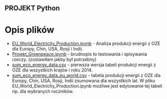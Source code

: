 ## PROJEKT Python

# Opis plików
* [EU_World_Electricity_Production.ipynb](https://github.com/infoshareacademy/jdszr13-python_dynamites/blob/Gabi/Projekt%20Python%20GreenPeace/EU_World_Electricity_Production.ipynb) - Analiza produkcji energii z OZE dla Europy, Chin, USA, Rosji i Indii. 
* [Projekt_Greenpeace.ipynb](https://github.com/infoshareacademy/jdszr13-python_dynamites/blob/Gabi/Projekt%20Python%20GreenPeace/Projekt_Greenpeace.ipynb) - brudnopis to testowania i spisywania rzeczy. (zostawiłam jakby był potrzebny)
* [sum_eco_energy_data.csv](https://github.com/infoshareacademy/jdszr13-python_dynamites/blob/Gabi/Projekt%20Python%20GreenPeace/sum_eco_energy_data.csv) - pierwsza wersja tabeli produkcji energii z OZE dla wszystkich krajów i roku 2014.
* [sum_eco_energy_data_eu_world.csv](https://github.com/infoshareacademy/jdszr13-python_dynamites/blob/Gabi/Projekt%20Python%20GreenPeace/sum_eco_energy_data_eu_world.csv) - tabela produkcji energii z OZE dla Europy, Chin, USA, Rosji, Indii zsumowana dla wszystkich lat. W pliku EU_World_Electricity_Production.ipynb możliwe jest edytowanie tej tabeli np. dla wybranych roczników.
